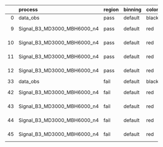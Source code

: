 |    | process                     | region   | binning   | color   | process_type   |   scale | variation   | source_filename                                                      | source_histname    | alias                       | title     |   combine_idx |     lnN |   shapes | syst_type   | direction   | variation_alias   |
|---:|:----------------------------|:---------|:----------|:--------|:---------------|--------:|:------------|:---------------------------------------------------------------------|:-------------------|:----------------------------|:----------|--------------:|--------:|---------:|:------------|:------------|:------------------|
|  0 | data_obs                    | pass     | default   | black   | DATA           |       1 | nominal     | ./histograms_for_2DAlphabet_v18//BH_Data.root                        | hpass              | Data                        | Data      |           nan | nan     |      nan | nan         | nan         | nan               |
|  9 | Signal_B3_MD3000_MBH6000_n4 | pass     | default   | red     | SIGNAL         |       1 | lumi        | ./histograms_for_2DAlphabet_v18//BH_Signal_B3_MD3000_MBH6000_n4.root | hpass              | Signal_B3_MD3000_MBH6000_n4 | BH signal |           nan |   1.016 |      nan | lnN         | nan         | nan               |
| 10 | Signal_B3_MD3000_MBH6000_n4 | pass     | default   | red     | SIGNAL         |       1 | SVM         | ./histograms_for_2DAlphabet_v18//BH_Signal_B3_MD3000_MBH6000_n4.root | hpass_SVMsyst_up   | Signal_B3_MD3000_MBH6000_n4 | BH signal |           nan | nan     |        1 | shapes      | Up          | SVMsyst           |
| 11 | Signal_B3_MD3000_MBH6000_n4 | pass     | default   | red     | SIGNAL         |       1 | SVM         | ./histograms_for_2DAlphabet_v18//BH_Signal_B3_MD3000_MBH6000_n4.root | hpass_SVMsyst_down | Signal_B3_MD3000_MBH6000_n4 | BH signal |           nan | nan     |        1 | shapes      | Down        | SVMsyst           |
| 12 | Signal_B3_MD3000_MBH6000_n4 | pass     | default   | red     | SIGNAL         |       1 | nominal     | ./histograms_for_2DAlphabet_v18//BH_Signal_B3_MD3000_MBH6000_n4.root | hpass              | Signal_B3_MD3000_MBH6000_n4 | BH signal |           nan | nan     |      nan | nan         | nan         | nan               |
| 33 | data_obs                    | fail     | default   | black   | DATA           |       1 | nominal     | ./histograms_for_2DAlphabet_v18//BH_Data.root                        | hfail              | Data                        | Data      |           nan | nan     |      nan | nan         | nan         | nan               |
| 42 | Signal_B3_MD3000_MBH6000_n4 | fail     | default   | red     | SIGNAL         |       1 | lumi        | ./histograms_for_2DAlphabet_v18//BH_Signal_B3_MD3000_MBH6000_n4.root | hfail              | Signal_B3_MD3000_MBH6000_n4 | BH signal |           nan |   1.016 |      nan | lnN         | nan         | nan               |
| 43 | Signal_B3_MD3000_MBH6000_n4 | fail     | default   | red     | SIGNAL         |       1 | SVM         | ./histograms_for_2DAlphabet_v18//BH_Signal_B3_MD3000_MBH6000_n4.root | hfail_SVMsyst_up   | Signal_B3_MD3000_MBH6000_n4 | BH signal |           nan | nan     |        1 | shapes      | Up          | SVMsyst           |
| 44 | Signal_B3_MD3000_MBH6000_n4 | fail     | default   | red     | SIGNAL         |       1 | SVM         | ./histograms_for_2DAlphabet_v18//BH_Signal_B3_MD3000_MBH6000_n4.root | hfail_SVMsyst_down | Signal_B3_MD3000_MBH6000_n4 | BH signal |           nan | nan     |        1 | shapes      | Down        | SVMsyst           |
| 45 | Signal_B3_MD3000_MBH6000_n4 | fail     | default   | red     | SIGNAL         |       1 | nominal     | ./histograms_for_2DAlphabet_v18//BH_Signal_B3_MD3000_MBH6000_n4.root | hfail              | Signal_B3_MD3000_MBH6000_n4 | BH signal |           nan | nan     |      nan | nan         | nan         | nan               |